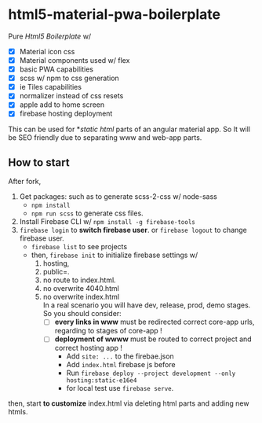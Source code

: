 # html5-material-pwa-boilerplate

Pure *Html5 Boilerplate* w/ 
- [x] Material icon css
- [x] Material components used w/ flex
- [x] basic PWA capabilities
- [x] scss w/ npm to css generation
- [x] ie Tiles capabilities
- [x] normalizer instead of css resets
- [x] apple add to home screen
- [x] firebase hosting deployment

This can be used for **static html* parts of an angular material app. So It will be SEO friendly due to separating www and web-app parts.

## How to start

After fork, 

1. Get packages: such as to generate scss-2-css w/ node-sass
    - `npm install`
    - `npm run scss` to generate css files.
2. Install Firebase CLI w/ `npm install -g firebase-tools`
3. `firebase login` to **switch firebase user**. or `firebase logout` to change firebase user.
    - `firebase list` to see projects
    - then, `firebase init` to initialize firebase settings w/ 
      1. hosting,
      2. public=.
      3. no route to index.html. 
      4. no overwrite 4040.html
      5. no overwrite index.html<br>
      In a real scenario you will have dev, release, prod, demo stages. So you should consider:
          - [ ] **every links in www** must be redirected correct core-app urls, regarding to stages of core-app !
          - [ ] **deployment of wwww** must be routed to correct project and correct hosting app ! 
              - Add `site: ...` to the firebae.json
              - Add `index.html` firebase js before </body>
              - Run `firebase deploy --project development --only hosting:static-e16e4`
              - for local test use `firebase serve`.

then, start **to customize** index.html via deleting html parts and adding new htmls.
